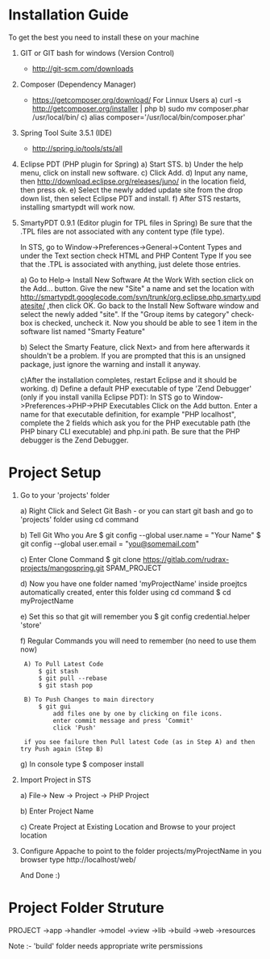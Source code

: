 Installation Guide
==================
To get the best you need to install these on your machine

1) GIT or GIT bash for windows (Version Control)
	- http://git-scm.com/downloads
	
2) Composer (Dependency Manager)
	- https://getcomposer.org/download/
	For Linnux Users
	a) curl -s http://getcomposer.org/installer | php
	b) sudo mv composer.phar /usr/local/bin/
	c) alias composer='/usr/local/bin/composer.phar'
	
3) Spring Tool Suite 3.5.1 (IDE)
	- http://spring.io/tools/sts/all
	
4) Eclipse PDT (PHP plugin for Spring)
	a) Start STS.
	b) Under the help menu, click on install new software.
	c) Click Add.
	d) Input any name, then http://download.eclipse.org/releases/juno/ in the location field, then press ok.
	e) Select the newly added update site from the drop down list, then select Eclipse PDT and install.
	f) After STS restarts, installing smartypdt will work now.

5) SmartyPDT 0.9.1 (Editor plugin for TPL files in Spring)
	Be sure that the .TPL files are not associated with any content type (file type). 
	
	In STS, go to Window->Preferences->General->Content Types and under the Text section check HTML and PHP Content Type If you see that the .TPL is associated with anything, just delete those entries.
	
	a) Go to Help-> Install New Software
	At the Work With section click on the Add... button. Give the new "Site" a name and set the location with http://smartypdt.googlecode.com/svn/trunk/org.eclipse.php.smarty.updatesite/ ,then click OK. Go back to the Install New Software window and select the newly added "site". If the "Group items by category" check-box is checked, uncheck it. Now you should be able to see 1 item in the software list named "Smarty Feature"
	
	b) Select the Smarty Feature, click Next> and from here afterwards it shouldn't be a problem.
	If you are prompted that this is an unsigned package, just ignore the warning and install it anyway.
	
	c)After the installation completes, restart Eclipse and it should be working.
	d) Define a default PHP executable of type 'Zend Debugger' (only if you install vanilla Eclipse PDT):
	In STS go to Window->Preferences->PHP->PHP Executables Click on the Add button. Enter a name for that executable definition, for example "PHP localhost", complete the 2 fields which ask you for the PHP executable path (the PHP binary CLI executable) and php.ini path. Be sure that the PHP debugger is the Zend Debugger.


Project Setup
=============

1) Go to your 'projects' folder
	
	a) Right Click and Select Git Bash
		- or you can start git bash and go to 'projects' folder using cd command
	
	b) Tell Git Who you Are
		$ git config --global user.name = "Your Name"
		$ git config --global user.email = "you@somemail.com"
		
	c) Enter Clone Command
		$ git clone https://gitlab.com/rudrax-projects/mangospring.git  SPAM_PROJECT
	
	d) Now you have one folder named 'myProjectName' inside proejtcs automatically created, 
		enter this folder using cd command
		$ cd myProjectName
		
	e) Set this so that git will remember you
		$ git config credential.helper 'store'
		
	f) Regular Commands you will need to remember (no need to use them now)
		
		A) To Pull Latest Code
			$ git stash
			$ git pull --rebase
			$ git stash pop
		
		B) To Push Changes to main directory
			$ git gui
				add files one by one by clicking on file icons.
				enter commit message and press 'Commit'
				click 'Push'
				
		if you see failure then Pull latest Code (as in Step A) and then try Push again (Step B)
	
	g) In console type 
		$ composer install

		
2) Import Project in STS
	
	a) File-> New -> Project -> PHP Project
	
	b) Enter Project Name
	
	c) Create Project at Existing Location and Browse to your project location

3) Configure Appache to point to the folder projects/myProjectName
	in you browser type
	http://localhost/web/
	
	And Done :)
	
	
Project Folder Struture
=============
PROJECT
	->app
		->handler
		->model
		->view
	->lib
	->build
	->web
	->resources
	
Note :- 'build' folder needs appropriate write persmissions